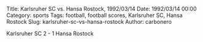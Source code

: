 Title: Karlsruher SC vs. Hansa Rostock, 1992/03/14
Date: 1992/03/14 00:00
Category: sports
Tags: football, football scores, Karlsruher SC, Hansa Rostock
Slug: karlsruher-sc-vs-hansa-rostock
Author: carbonero


Karlsruher SC 2 - 1 Hansa Rostock
